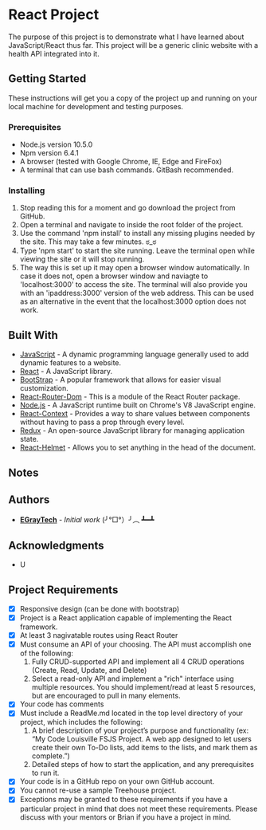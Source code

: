 # React Project

The purpose of this project is to demonstrate what I have learned about JavaScript/React thus far. This project will be a generic clinic website with a health API integrated into it.

## Getting Started

These instructions will get you a copy of the project up and running on your local machine for development and testing purposes.

### Prerequisites

* Node.js version 10.5.0
* Npm version 6.4.1
* A browser (tested with Google Chrome, IE, Edge and FireFox)
* A terminal that can use bash commands. GitBash recommended.

### Installing
1. Stop reading this for a moment and go download the project from GitHub.
2. Open a terminal and navigate to inside the root folder of the project.
3. Use the command 'npm install' to install any missing plugins needed by the site. This may take a few minutes. ಠ_ಠ
4. Type 'npm start' to start the site running. Leave the terminal open while viewing the site or it will stop running.
5. The way this is set up it may open a browser window automatically. In case it does not, open a browser window and naviagte to 'localhost:3000' to access the site. The terminal will also provide you with an 'ipaddress:3000' version of the web address. This can be used as an alternative in the event that the localhost:3000 option does not work.

## Built With
* [JavaScript](https://developer.mozilla.org/en-US/docs/Web/JavaScript) - A dynamic programming language generally used to add dynamic features to a website.
* [React](https://reactjs.org/) - A JavaScript library.
* [BootStrap](https://getbootstrap.com/docs/4.1/getting-started/introduction/) - A popular framework that allows for easier visual customization.
* [React-Router-Dom](https://www.npmjs.com/package/react-router-dom) - This is a module of the React Router package.
* [Node.js](https://nodejs.org/en/) - A JavaScript runtime built on Chrome's V8 JavaScript engine.
* [React-Context](https://reactjs.org/docs/context.html) - Provides a way to share values between components without having to pass a prop through every level.
* [Redux](https://redux.js.org/) - An open-source JavaScript library for managing application state.
* [React-Helmet](https://jaketrent.com/post/change-page-title-in-react/) - Allows you to set anything in the head of the document.

## Notes


## Authors

* **[EGrayTech](https://github.com/EGrayTech)** - *Initial work*
(╯°□°）╯︵ ┻━┻

## Acknowledgments

* U

## Project Requirements
- [x] Responsive design (can be done with bootstrap)
- [x] Project is a React application capable of implementing the React framework.
- [x] At least 3 nagivatable routes using React Router
- [x] Must consume an API of your choosing. The API must accomplish one of the following:
    1. Fully CRUD-supported API and implement all 4 CRUD operations (Create, Read, Update, and Delete)
    2. Select a read-only API and implement a "rich" interface using multiple resources. You should implement/read at least 5 resources, but are encouraged to pull in many elements.
- [x] Your code has comments
- [x] Must include a ReadMe.md located in the top level directory of your project, which includes the following:
    1. A brief description of your project’s purpose and functionality (ex: “My Code Louisville FSJS Project. A web app designed to let users create their own To-Do lists, add items to the lists, and mark them as complete.”)
    2. Detailed steps of how to start the application, and any prerequisites to run it.
- [x] Your code is in a GitHub repo on your own GitHub account.
- [x] You cannot re-use a sample Treehouse project.
- [x] Exceptions may be granted to these requirements if you have a particular project in mind that does not meet these requirements. Please discuss with your mentors or Brian if you have a project in mind.
